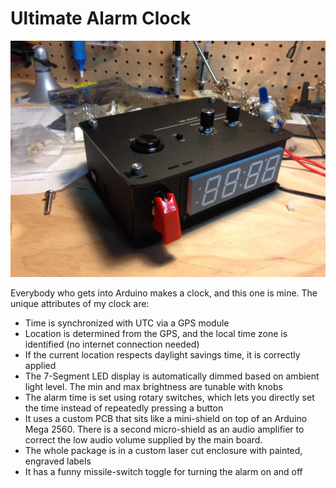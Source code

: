 Ultimate Alarm Clock
====================
![Alarm Clock](/images/assembled.jpg)

Everybody who gets into Arduino makes a clock, and this one is mine. The unique attributes of my clock are:
- Time is synchronized with UTC via a GPS module
- Location is determined from the GPS, and the local time zone is identified (no internet connection needed)
- If the current location respects daylight savings time, it is correctly applied
- The 7-Segment LED display is automatically dimmed based on ambient light level. The min and max brightness are tunable with knobs
- The alarm time is set using rotary switches, which lets you directly set the time instead of repeatedly pressing a button
- It uses a custom PCB that sits like a mini-shield on top of an Arduino Mega 2560. There is a second micro-shield as an audio amplifier to correct the low audio volume supplied by the main board.
- The whole package is in a custom laser cut enclosure with painted, engraved labels
- It has a funny missile-switch toggle for turning the alarm on and off
